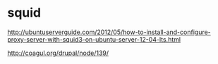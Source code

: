 # squid

http://ubuntuserverguide.com/2012/05/how-to-install-and-configure-proxy-server-with-squid3-on-ubuntu-server-12-04-lts.html

http://coagul.org/drupal/node/139/
